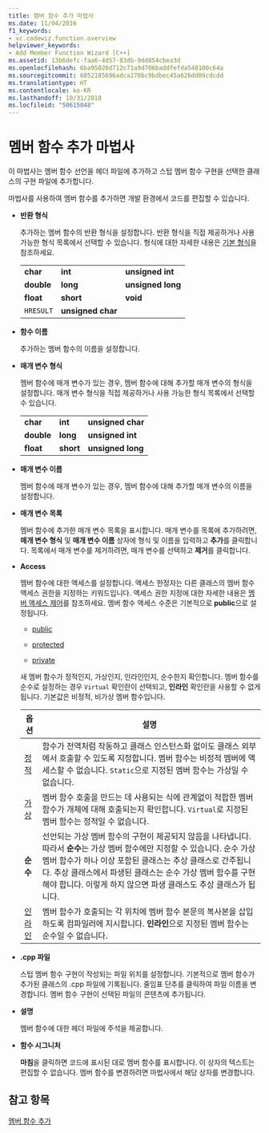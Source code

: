 ```yaml
---
title: 멤버 함수 추가 마법사
ms.date: 11/04/2016
f1_keywords:
- vc.codewiz.function.overview
helpviewer_keywords:
- Add Member Function Wizard [C++]
ms.assetid: 13b6defc-faa6-4d57-83db-9dd854cbea3d
ms.openlocfilehash: 6ba95026d712c71a9d706baddfefda548100c64a
ms.sourcegitcommit: 6052185696adca270bc9bdbec45a626dd89cdcdd
ms.translationtype: HT
ms.contentlocale: ko-KR
ms.lasthandoff: 10/31/2018
ms.locfileid: "50615048"
---
```

# <a name="add-member-function-wizard"></a>멤버 함수 추가 마법사

이 마법사는 멤버 함수 선언을 헤더 파일에 추가하고 스텁 멤버 함수 구현을 선택한 클래스의 구현 파일에 추가합니다.

마법사를 사용하여 멤버 함수를 추가하면 개발 환경에서 코드를 편집할 수 있습니다.

- **반환 형식**

   추가하는 멤버 함수의 반환 형식을 설정합니다. 반환 형식을 직접 제공하거나 사용 가능한 형식 목록에서 선택할 수 있습니다. 형식에 대한 자세한 내용은 [기본 형식](../cpp/fundamental-types-cpp.md)을 참조하세요.

   ||||
   |-|-|-|
   |**char**|**int**|**unsigned int**|
   |**double**|**long**|**unsigned long**|
   |**float**|**short**|**void**|
   |`HRESULT`|**unsigned char**||

- **함수 이름**

   추가하는 멤버 함수의 이름을 설정합니다.

- **매개 변수 형식**

   멤버 함수에 매개 변수가 있는 경우, 멤버 함수에 대해 추가할 매개 변수의 형식을 설정합니다. 매개 변수 형식을 직접 제공하거나 사용 가능한 형식 목록에서 선택할 수 있습니다.

   ||||
   |-|-|-|
   |**char**|**int**|**unsigned char**|
   |**double**|**long**|**unsigned int**|
   |**float**|**short**|**unsigned long**|

- **매개 변수 이름**

   멤버 함수에 매개 변수가 있는 경우, 멤버 함수에 대해 추가할 매개 변수의 이름을 설정합니다.

- **매개 변수 목록**

   멤버 함수에 추가한 매개 변수 목록을 표시합니다. 매개 변수를 목록에 추가하려면, **매개 변수 형식** 및 **매개 변수 이름** 상자에 형식 및 이름을 입력하고 **추가**를 클릭합니다. 목록에서 매개 변수를 제거하려면, 매개 변수를 선택하고 **제거**를 클릭합니다.

- **Access**

   멤버 함수에 대한 액세스를 설정합니다. 액세스 한정자는 다른 클래스의 멤버 함수 액세스 권한을 지정하는 키워드입니다. 액세스 권한 지정에 대한 자세한 내용은 [멤버 액세스 제어](../cpp/member-access-control-cpp.md)를 참조하세요. 멤버 함수 액세스 수준은 기본적으로 **public**으로 설정됩니다.

   - [public](../cpp/public-cpp.md)

   - [protected](../cpp/protected-cpp.md)

   - [private](../cpp/private-cpp.md)

   새 멤버 함수가 정적인지, 가상인지, 인라인인지, 순수한지 확인합니다. 멤버 함수를 순수로 설정하는 경우 `Virtual` 확인란이 선택되고, **인라인** 확인란을 사용할 수 없게 됩니다. 기본값은 비정적, 비가상 멤버 함수입니다.

   |옵션|설명|
   |------------|-----------------|
   |[정적](../cpp/storage-classes-cpp.md)|함수가 전역처럼 작동하고 클래스 인스턴스화 없이도 클래스 외부에서 호출할 수 있도록 지정합니다. 멤버 함수는 비정적 멤버에 액세스할 수 없습니다. `Static`으로 지정된 멤버 함수는 가상일 수 없습니다.|
   |[가상](../cpp/virtual-cpp.md)|멤버 함수 호출을 만드는 데 사용되는 식에 관계없이 적합한 멤버 함수가 개체에 대해 호출되는지 확인합니다. `Virtual`로 지정된 멤버 함수는 정적일 수 없습니다.|
   |**순수**|선언되는 가상 멤버 함수의 구현이 제공되지 않음을 나타냅니다. 따라서 **순수**는 가상 멤버 함수에만 지정할 수 있습니다. 순수 가상 멤버 함수가 하나 이상 포함된 클래스는 추상 클래스로 간주됩니다. 추상 클래스에서 파생된 클래스는 순수 가상 멤버 함수를 구현해야 합니다. 이렇게 하지 않으면 파생 클래스도 추상 클래스가 됩니다.|
   |[인라인](../cpp/inline-functions-cpp.md)|멤버 함수가 호출되는 각 위치에 멤버 함수 본문의 복사본을 삽입하도록 컴파일러에 지시합니다. **인라인**으로 지정된 멤버 함수는 순수일 수 없습니다.|

- **.cpp 파일**

   스텁 멤버 함수 구현이 작성되는 파일 위치를 설정합니다. 기본적으로 멤버 함수가 추가된 클래스의 .cpp 파일에 기록됩니다. 줄임표 단추를 클릭하여 파일 이름을 변경합니다. 멤버 함수 구현이 선택된 파일의 콘텐츠에 추가됩니다.

- **설명**

   멤버 함수에 대한 헤더 파일에 주석을 제공합니다.

- **함수 시그니처**

   **마침**을 클릭하면 코드에 표시된 대로 멤버 함수를 표시합니다. 이 상자의 텍스트는 편집할 수 없습니다. 멤버 함수를 변경하려면 마법사에서 해당 상자를 변경합니다.

## <a name="see-also"></a>참고 항목

[멤버 함수 추가](../ide/adding-a-member-function-visual-cpp.md)